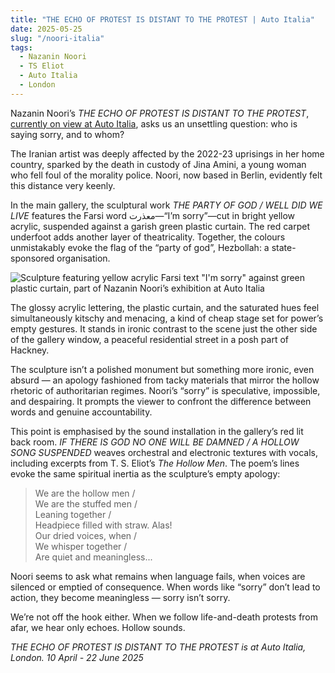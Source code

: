 ```yaml
---
title: "THE ECHO OF PROTEST IS DISTANT TO THE PROTEST | Auto Italia"
date: 2025-05-25
slug: "/noori-italia"
tags:
  - Nazanin Noori
  - TS Eliot
  - Auto Italia
  - London
---
```


Nazanin Noori’s _THE ECHO OF PROTEST IS DISTANT TO THE PROTEST_, [currently on view at Auto Italia](https://autoitaliasoutheast.org/projects/the-echo-of-protest-is-distant-to-the-protest/), asks us an unsettling question: who is saying sorry, and to whom?

The Iranian artist was deeply affected by the 2022-23 uprisings in her home country, sparked by the death in custody of Jina Amini, a young woman who fell foul of the morality police. Noori, now based in Berlin, evidently felt this distance very keenly.

In the main gallery, the sculptural work _THE PARTY OF GOD / WELL DID WE LIVE_ features the Farsi word معذرت—“I’m sorry”—cut in bright yellow acrylic, suspended against a garish green plastic curtain. The red carpet underfoot adds another layer of theatricality. Together, the colours unmistakably evoke the flag of the “party of god”, Hezbollah: a state-sponsored organisation.

![Sculpture featuring yellow acrylic Farsi text "I'm sorry" against green plastic curtain, part of Nazanin Noori’s exhibition at Auto Italia](/noori-italia-1.jpg "THE PARTY OF GOD / WELL DID WE LIVE sculpture by Nazanin Noori, Auto Italia 2025")

The glossy acrylic lettering, the plastic curtain, and the saturated hues feel simultaneously kitschy and menacing, a kind of cheap stage set for power’s empty gestures. It stands in ironic contrast to the scene just the other side of the gallery window, a peaceful residential street in a posh part of Hackney.

The sculpture isn’t a polished monument but something more ironic, even absurd — an apology fashioned from tacky materials that mirror the hollow rhetoric of authoritarian regimes. Noori’s “sorry” is speculative, impossible, and despairing. It prompts the viewer to confront the difference between words and genuine accountability.

This point is emphasised by the sound installation in the gallery’s red lit back room. _IF THERE IS GOD NO ONE WILL BE DAMNED / A HOLLOW SONG SUSPENDED_ weaves orchestral and electronic textures with vocals, including excerpts from T. S. Eliot’s _The Hollow Men_. The poem’s lines evoke the same spiritual inertia as the sculpture’s empty apology:

> We are the hollow men /  
> We are the stuffed men /  
> Leaning together /  
> Headpiece filled with straw. Alas!  
> Our dried voices, when /  
> We whisper together /  
> Are quiet and meaningless...

Noori seems to ask what remains when language fails, when voices are silenced or emptied of consequence. When words like “sorry” don’t lead to action, they become meaningless — sorry isn’t sorry.

We’re not off the hook either. When we follow life-and-death protests from afar, we hear only echoes. Hollow sounds.

_THE ECHO OF PROTEST IS DISTANT TO THE PROTEST is at Auto Italia, London. 10 April - 22 June 2025_
